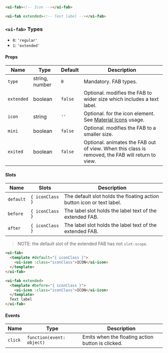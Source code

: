 ```html
<ui-fab><!-- Icon --></ui-fab>

<ui-fab extended><!-- Text label --></ui-fab>
```

### `<ui-fab>` Types

- `0`: `'regular'`
- `1`: `'extended'`

#### Props

| Name       | Type           | Default | Description                                                                                      |
| ---------- | -------------- | ------- | ------------------------------------------------------------------------------------------------ |
| `type`     | string, number | `0`     | Mandatory. FAB types.                                                                            |
| `extended` | boolean        | `false` | Optional. modifies the FAB to wider size which includes a text label.                            |
| `icon`     | string         | `''`    | Optional. for the icon element. See [Material Icons](/#/icons) usage.                            |
| `mini`     | boolean        | `false` | Optional. modifies the FAB to a smaller size.                                                    |
| `exited`   | boolean        | `false` | Optional. animates the FAB out of view. When this class is removed, the FAB will return to view. |

#### Slots

| Name      | Slots           | Description                                                           |
| --------- | --------------- | --------------------------------------------------------------------- |
| `default` | `{ iconClass }` | The default slot holds the floating action button icon or text label. |
| `before`  | `{ iconClass }` | The label slot holds the label text of the extended FAB.              |
| `after`   | `{ iconClass }` | The label slot holds the label text of the extended FAB.              |

> NOTE: the default slot of the extended FAB has not `slot-scope`.

```html
<ui-fab>
  <template #default="{ iconClass }">
    <ui-icon :class="iconClass">ICON</ui-icon>
  </template>
</ui-fab>

<ui-fab extended>
  <template #before="{ iconClass }">
    <ui-icon :class="iconClass">ICON</ui-icon>
  </template>
  Text label
</ui-fab>
```

#### Events

| Name    | Type                      | Description                                       |
| ------- | ------------------------- | ------------------------------------------------- |
| `click` | `function(event: object)` | Emits when the floating action button is clicked. |
